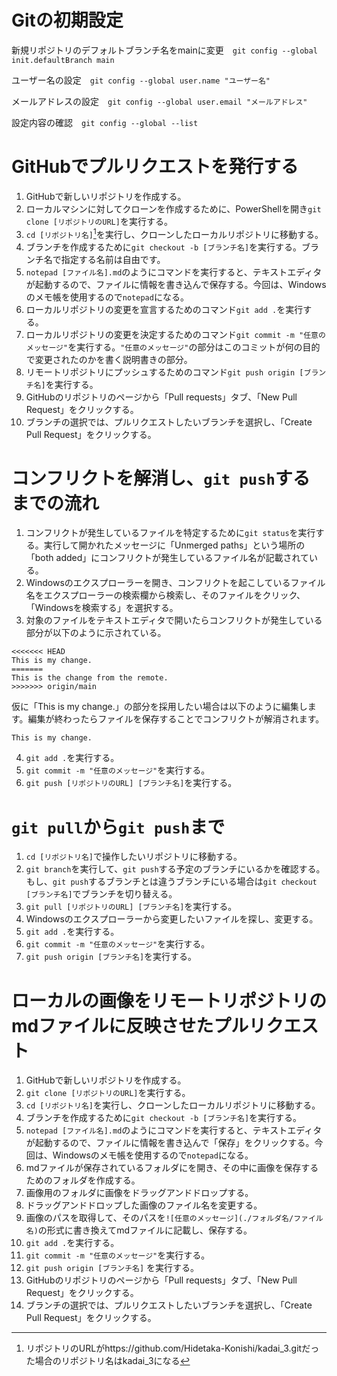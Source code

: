 # Gitの初期設定
 新規リポジトリのデフォルトブランチ名をmainに変更　`git config --global init.defaultBranch main`
 
 ユーザー名の設定　`git config --global user.name "ユーザー名"`

 メールアドレスの設定　`git config --global user.email "メールアドレス"`

設定内容の確認　`git config --global --list`

# GitHubでプルリクエストを発行する
1. GitHubで新しいリポジトリを作成する。
2. ローカルマシンに対してクローンを作成するために、PowerShellを開き`git clone [リポジトリのURL]`を実行する。
3. `cd [リポジトリ名]`[^1]を実行し、クローンしたローカルリポジトリに移動する。
4. ブランチを作成するために`git checkout -b [ブランチ名]`を実行する。ブランチ名で指定する名前は自由です。
5. `notepad [ファイル名].md`のようにコマンドを実行すると、テキストエディタが起動するので、ファイルに情報を書き込んで保存する。今回は、Windowsのメモ帳を使用するので`notepad`になる。 
6. ローカルリポジトリの変更を宣言するためのコマンド`git add .`を実行する。
7. ローカルリポジトリの変更を決定するためのコマンド`git commit -m "任意のメッセージ"`を実行する。`"任意のメッセージ"`の部分はこのコミットが何の目的で変更されたのかを書く説明書きの部分。
8. リモートリポジトリにプッシュするためのコマンド`git push origin [ブランチ名]`を実行する。
9. GitHubのリポジトリのページから「Pull requests」タブ、「New Pull Request」をクリックする。
10. ブランチの選択では、プルリクエストしたいブランチを選択し、「Create Pull Request」をクリックする。

[^1]: リポジトリのURLがhttps://github.com/Hidetaka-Konishi/kadai_3.gitだった場合のリポジトリ名はkadai_3になる

# コンフリクトを解消し、`git push`するまでの流れ
1. コンフリクトが発生しているファイルを特定するために`git status`を実行する。実行して開かれたメッセージに「Unmerged paths」という場所の「both added」にコンフリクトが発生しているファイル名が記載されている。
2. Windowsのエクスプローラーを開き、コンフリクトを起こしているファイル名をエクスプローラーの検索欄から検索し、そのファイルをクリック、「Windowsを検索する」を選択する。
3. 対象のファイルをテキストエディタで開いたらコンフリクトが発生している部分が以下のように示されている。

```
<<<<<<< HEAD
This is my change.
=======
This is the change from the remote.
>>>>>>> origin/main
```

仮に「This is my change.」の部分を採用したい場合は以下のように編集します。編集が終わったらファイルを保存することでコンフリクトが解消されます。

```
This is my change.
```
4. `git add .`を実行する。
5. `git commit -m "任意のメッセージ"`を実行する。
6. `git push [リポジトリのURL] [ブランチ名]`を実行する。

# `git pull`から`git push`まで
1. `cd [リポジトリ名]`で操作したいリポジトリに移動する。
2. `git branch`を実行して、`git push`する予定のブランチにいるかを確認する。もし、`git push`するブランチとは違うブランチにいる場合は`git checkout [ブランチ名]`でブランチを切り替える。
3. `git pull [リポジトリのURL] [ブランチ名]`を実行する。
4. Windowsのエクスプローラーから変更したいファイルを探し、変更する。
5. `git add .`を実行する。
6. `git commit -m "任意のメッセージ"`を実行する。
7. `git push origin [ブランチ名]`を実行する。

# ローカルの画像をリモートリポジトリのmdファイルに反映させたプルリクエスト
1. GitHubで新しいリポジトリを作成する。
2. `git clone [リポジトリのURL]`を実行する。
3. `cd [リポジトリ名]`を実行し、クローンしたローカルリポジトリに移動する。
4. ブランチを作成するために`git checkout -b [ブランチ名]`を実行する。
5. `notepad [ファイル名].md`のようにコマンドを実行すると、テキストエディタが起動するので、ファイルに情報を書き込んで「保存」をクリックする。今回は、Windowsのメモ帳を使用するので`notepad`になる。
6.  mdファイルが保存されているフォルダにを開き、その中に画像を保存するためのフォルダを作成する。
7.  画像用のフォルダに画像をドラッグアンドドロップする。
8.  ドラッグアンドドロップした画像のファイル名を変更する。
9.  画像のパスを取得して、そのパスを`![任意のメッセージ](./フォルダ名/ファイル名)`の形式に書き換えてmdファイルに記載し、保存する。
10.  `git add .`を実行する。
11.  `git commit -m "任意のメッセージ"`を実行する。
12.  `git push origin [ブランチ名]` を実行する。
13. GitHubのリポジトリのページから「Pull requests」タブ、「New Pull Request」をクリックする。
14. ブランチの選択では、プルリクエストしたいブランチを選択し、「Create Pull Request」をクリックする。
